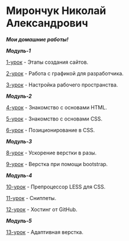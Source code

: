 # Мирончук Николай Александрович
 ***Мои домашние работы!***
 
 ***Модуль-1***
 
[1-урок](https://yadi.sk/i/jBJvDlXH3NM3fq "Этапы создания сайтов.") - Этапы создания сайтов.

[2-урок](https://yadi.sk/d/zPwdk4SP3NUBxi "Работа с графикой для разработчика.") - Работа с графикой для разработчика.

[3-урок](https://yadi.sk/d/EItYMuA63NM6bQ "Настройка рабочего пространства.") - Настройка рабочего пространства.

 ***Модуль-2***

[4-урок](https://nikolai-mironchuk.github.io/урок-4/ "Знакомство с основами HTML.") - Знакомство с основами HTML.

[5-урок](https://yadi.sk/d/JTFb3UNU3NM7Vd "Знакомство с основами CSS.") - Знакомство с основами CSS.

[6-урок](https://yadi.sk/d/mmBvp3H-3NM7eg "Позиционирование в CSS.") - Позиционирование в CSS.

 ***Модуль-3***

[8-урок](https://yadi.sk/d/8VVzVU673NM8RJ "Ускорение верстки в разы.") - Ускорение верстки в разы.

[9-урок](https://yadi.sk/d/S5PyvtoY3NM8pR "Верстка при помощи bootstrap.") - Верстка при помощи bootstrap.

 ***Модуль-4***

[10-урок](https://yadi.sk/d/0NlAeYwi3NM9BB "Препроцессор LESS для CSS.") - Препроцессор LESS для CSS.

[11-урок](https://yadi.sk/d/5RGR_9Z83NM9U2 "Сниппеты.") - Сниппеты.

[12-урок](https://nikolai-mironchuk.github.io "Хостинг от GitHub.") - Хостинг от GitHub.

 ***Модуль-5***
 
 [13-урок](https://nikolai-mironchuk.github.io/урок-13/ "Адаптивная верстка.") - Адаптивная верстка.
